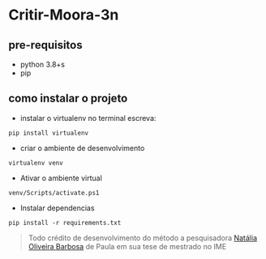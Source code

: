 # Critir-Moora-3n

## pre-requisitos
- python 3.8+s
- pip


## como instalar o projeto

- instalar o virtualenv
no terminal escreva:
```
pip install virtualenv
```

- criar o ambiente de desenvolvimento
```
virtualenv venv
```
- Ativar o ambiente virtual
```
venv/Scripts/activate.ps1
```
- Instalar dependencias
```
pip install -r requirements.txt
```

> Todo crédito de desenvolvimento do método a pesquisadora [Natália Oliveira Barbosa](https://www.linkedin.com/in/nat%C3%A1lia-barbosa/) de Paula em sua tese de mestrado  no IME 